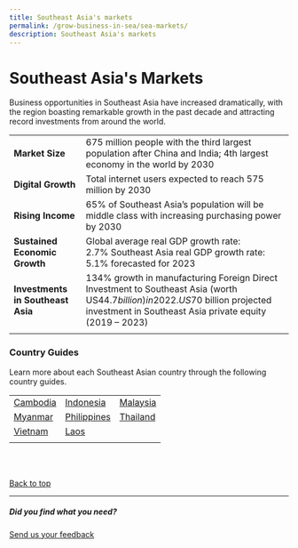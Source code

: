 ```yaml
---
title: Southeast Asia's markets
permalink: /grow-business-in-sea/sea-markets/
description: Southeast Asia's markets
---
```

# Southeast Asia's Markets
Business opportunities in Southeast Asia have increased dramatically, with the region boasting remarkable growth in the past decade and attracting record investments from around the world.



|  |  | 
| -------- | -------- | 
|<b>Market Size</b>| 675 million people with the third largest population after China and India; 4th largest economy in the world by 2030 | 
|<b>Digital Growth</b>|Total internet users expected to reach 575 million by 2030 | 
|<b>Rising Income</b>| 65% of Southeast Asia’s population will be middle class with increasing purchasing power by 2030 | 
|<b>Sustained Economic Growth</b>|  Global average real GDP growth rate: 2.7%&nbsp;Southeast Asia real GDP growth rate: 5.1%&nbsp;forecasted for 2023 | 
|<b>Investments in Southeast Asia</b>| 134% growth in manufacturing Foreign Direct Investment to Southeast Asia (worth US$44.7 billion) in 2022. US$70 billion projected investment in Southeast Asia private equity (2019 – 2023)    | 
| | | <br>


### Country Guides
Learn more about each Southeast Asian country through the following country guides.<br>

|  |  |  |
| -------- | -------- | -------- |
| <a target="_blank" href="https://www.enterprisesg.gov.sg/Grow-Your-Business/go-global/market-guides/southeast-asia/Cambodia/overview">Cambodia</a><br> | <a target="_blank" href="https://www.enterprisesg.gov.sg/Grow-Your-Business/go-global/market-guides/southeast-asia/Indonesia/overview">Indonesia</a><br> | <a target="_blank" href="https://www.enterprisesg.gov.sg/Grow-Your-Business/go-global/market-guides/southeast-asia/malaysia/overview">Malaysia</a><br>  |
|<a target="_blank" href="https://www.enterprisesg.gov.sg/Grow-Your-Business/go-global/market-guides/southeast-asia/myanmar/overview">Myanmar</a> <br> | <a target="_blank" href="https://www.enterprisesg.gov.sg/Grow-Your-Business/go-global/market-guides/southeast-asia/philippines/overview">Philippines</a>[]()<br> |<a target="_blank" href="https://www.enterprisesg.gov.sg/Grow-Your-Business/go-global/market-guides/southeast-asia/thailand/overview">Thailand</a><br> |
|<a target="_blank" href="https://www.enterprisesg.gov.sg/Grow-Your-Business/go-global/market-guides/southeast-asia/vietnam/overview">Vietnam</a><br>  | <a target="_blank" href="https://www.enterprisesg.gov.sg/Grow-Your-Business/go-global/market-guides/southeast-asia/Laos/overview">Laos</a>[]() |  |
|  |  |  |

<br>
<br>

[Back to top](#southeast-asias-markets)
<br>
<hr>

##### Did you find what you need?
[Send us your feedback](https://form.gov.sg/642693623cb98f001239be0d)